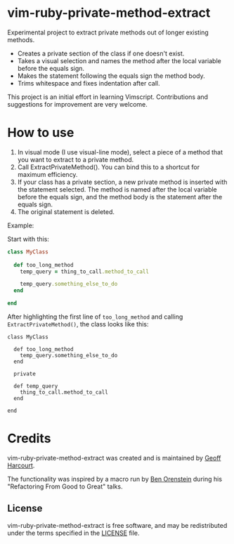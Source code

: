 # vim-ruby-private-method-extract

Experimental project to extract private methods out of longer existing methods.

* Creates a private section of the class if one doesn't exist.
* Takes a visual selection and names the method after the local variable before the equals sign.
* Makes the statement following the equals sign the method body.
* Trims whitespace and fixes indentation after call.

This project is an initial effort in learning Vimscript. Contributions and suggestions for improvement are very welcome.

# How to use
1. In visual mode (I use visual-line mode), select a piece of a method that you want to extract to a private method.
2. Call ExtractPrivateMethod(). You can bind this to a shortcut for maximum efficiency.
3. If your class has a private section, a new private method is inserted with the statement selected. The method is named after the local variable before the equals sign, and the method body is the statement after the equals sign.
4. The original statement is deleted.

Example:

Start with this:

```ruby
class MyClass
  
  def too_long_method
    temp_query = thing_to_call.method_to_call

    temp_query.something_else_to_do
  end

end
```

After highlighting the first line of ````too_long_method```` and calling ````ExtractPrivateMethod()````, the class looks like this:

```
class MyClass
  
  def too_long_method
    temp_query.something_else_to_do
  end

  private

  def temp_query
    thing_to_call.method_to_call
  end

end
```

# Credits
vim-ruby-private-method-extract was created and is maintained by [Geoff Harcourt](http://github.com/geoffharcourt).

The functionality was inspired by a macro run by [Ben Orenstein](http://github/com/r00k) during his "Refactoring From Good to Great" talks.

## License
vim-ruby-private-method-extract is free software, and may be redistributed under the terms specified in the [LICENSE](https://github.com/geoffharcourt/vim-ruby-private-method-extract/blob/master/LICENSE) file.
